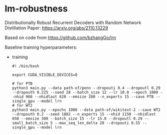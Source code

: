 # lm-robustness
Distributionally Robust Recurrent Decoders with Random Network Distillation
Paper: https://arxiv.org/abs/2110.13229

Based on code from https://github.com/bzhangGo/lrn

Baseline training hyperparameters:
- training
  ```
  #! /bin/bash

  export CUDA_VISIBLE_DEVICES=0

  # for PTB
  python3 main.py --data path-of/penn --dropouti 0.4 --dropoutl 0.29 --dropouth 0.225 --seed 28 --batch_size 12 --lr 10.0 --epoch 1000 --nhid 960 --nhidlast 620 --emsize 280 --n_experts 15 --save PTB --single_gpu --model lrn
  # for WT2
  python3 main.py --epochs 1000 --data path-of/wikitext-2 --save WT2 --dropouth 0.2 --seed 1882 --n_experts 15 --nhid 1150 --nhidlast 650 --emsize 300 --batch_size 15 --lr 15.0 --dropoutl 0.29 --small_batch_size 5 --max_seq_len_delta 20 --dropouti 0.55 --single_gpu --model lrn  
  ```
